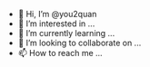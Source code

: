 - 👋 Hi, I’m @you2quan
- 👀 I’m interested in ...
- 🌱 I’m currently learning ...
- 💞️ I’m looking to collaborate on ...
- 📫 How to reach me ...

<!---
you2quan/you2quan is a ✨ special ✨ repository because its `README.md` (this file) appears on your GitHub profile.
You can click the Preview link to take a look at your changes.
--->
